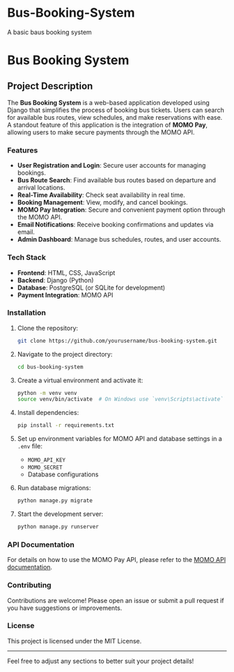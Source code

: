 # Bus-Booking-System
A basic baus booking system

# Bus Booking System

## Project Description

The **Bus Booking System** is a web-based application developed using Django that simplifies the process of booking bus tickets. Users can search for available bus routes, view schedules, and make reservations with ease. A standout feature of this application is the integration of **MOMO Pay**, allowing users to make secure payments through the MOMO API.

### Features

- **User Registration and Login**: Secure user accounts for managing bookings.
- **Bus Route Search**: Find available bus routes based on departure and arrival locations.
- **Real-Time Availability**: Check seat availability in real time.
- **Booking Management**: View, modify, and cancel bookings.
- **MOMO Pay Integration**: Secure and convenient payment option through the MOMO API.
- **Email Notifications**: Receive booking confirmations and updates via email.
- **Admin Dashboard**: Manage bus schedules, routes, and user accounts.

### Tech Stack

- **Frontend**: HTML, CSS, JavaScript
- **Backend**: Django (Python)
- **Database**: PostgreSQL (or SQLite for development)
- **Payment Integration**: MOMO API

### Installation

1. Clone the repository:
   ```bash
   git clone https://github.com/yourusername/bus-booking-system.git
   ```
2. Navigate to the project directory:
   ```bash
   cd bus-booking-system
   ```
3. Create a virtual environment and activate it:
   ```bash
   python -m venv venv
   source venv/bin/activate  # On Windows use `venv\Scripts\activate`
   ```
4. Install dependencies:
   ```bash
   pip install -r requirements.txt
   ```
5. Set up environment variables for MOMO API and database settings in a `.env` file:
   - `MOMO_API_KEY`
   - `MOMO_SECRET`
   - Database configurations

6. Run database migrations:
   ```bash
   python manage.py migrate
   ```
7. Start the development server:
   ```bash
   python manage.py runserver
   ```

### API Documentation

For details on how to use the MOMO Pay API, please refer to the [MOMO API documentation](https://momoapi.com/docs).

### Contributing

Contributions are welcome! Please open an issue or submit a pull request if you have suggestions or improvements.

### License

This project is licensed under the MIT License.

---

Feel free to adjust any sections to better suit your project details!
